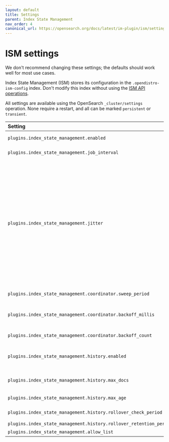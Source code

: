 ```yaml
---
layout: default
title: Settings
parent: Index State Management
nav_order: 4
canonical_url: https://opensearch.org/docs/latest/im-plugin/ism/settings/
---
```


# ISM settings

We don't recommend changing these settings; the defaults should work well for most use cases.

Index State Management (ISM) stores its configuration in the `.opendistro-ism-config` index. Don't modify this index without using the [ISM API operations]({{site.url}}{{site.baseurl}}/im-plugin/ism/api/).

All settings are available using the OpenSearch `_cluster/settings` operation. None require a restart, and all can be marked `persistent` or `transient`.

Setting | Default | Description
:--- | :--- | :---
`plugins.index_state_management.enabled` | True | Specifies whether ISM is enabled or not.
`plugins.index_state_management.job_interval` | 5 minutes | The interval at which the managed index jobs are run.
`plugins.index_state_management.jitter` | 0.6 | A randomized delay that is added to a job's base run time to prevent a surge of activity from all indexes at the same time. A value of 0.6 means a delay of 0-60% of a job interval is added to the base interval. For example, if you have a base interval time of 30 minutes, a value of 0.6 means an amount anywhere between 0 to 18 minutes gets added to your job interval. Maximum is 1, which means an additional interval time of 100%. This maximum cannot exceed `plugins.jobscheduler.jitter_limit`, which also has a default of 0.6. For example, if `plugins.index_state_management.jitter` is set to 0.8, ISM uses `plugins.jobscheduler.jitter_limit` of 0.6 instead.
`plugins.index_state_management.coordinator.sweep_period` | 10 minutes | How often the routine background sweep is run.
`plugins.index_state_management.coordinator.backoff_millis` | 50 milliseconds | The backoff time between retries for failures in the `ManagedIndexCoordinator` (such as when we update managed indexes).
`plugins.index_state_management.coordinator.backoff_count` | 2 | The count of retries for failures in the `ManagedIndexCoordinator`.
`plugins.index_state_management.history.enabled` | True | Specifies whether audit history is enabled or not. The logs from ISM are automatically indexed to a logs document.
`plugins.index_state_management.history.max_docs` | 2,500,000 | The maximum number of documents before rolling over the audit history index.
`plugins.index_state_management.history.max_age` | 24 hours | The maximum age before rolling over the audit history index.
`plugins.index_state_management.history.rollover_check_period` | 8 hours | The time between rollover checks for the audit history index.
`plugins.index_state_management.history.rollover_retention_period` | 30 days | How long audit history indexes are kept.
`plugins.index_state_management.allow_list` | All actions | List of actions that you can use.

